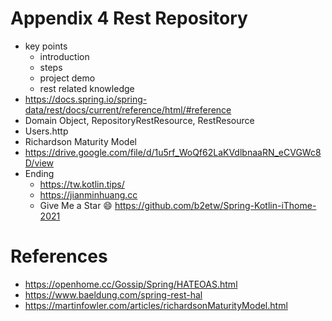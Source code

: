 # Appendix 4 Rest Repository
* key points
  * introduction
  * steps
  * project demo
  * rest related knowledge
* https://docs.spring.io/spring-data/rest/docs/current/reference/html/#reference
* Domain Object, RepositoryRestResource, RestResource
* Users.http
* Richardson Maturity Model
* https://drive.google.com/file/d/1u5rf_WoQf62LaKVdlbnaaRN_eCVGWc8D/view
* Ending
  * https://tw.kotlin.tips/
  * https://jianminhuang.cc
  * Give Me a Star 😄 https://github.com/b2etw/Spring-Kotlin-iThome-2021

# References
* https://openhome.cc/Gossip/Spring/HATEOAS.html
* https://www.baeldung.com/spring-rest-hal
* https://martinfowler.com/articles/richardsonMaturityModel.html

